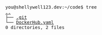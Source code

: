 <pre>
you@shellywell123.dev:~/code$ tree
<a href="https://shellywell123.dev/tree/index.html">..</a>
├── <a href="https://github.com/Shellywell123">.git</a>
└── <a href="https://hub.docker.com/u/shellywell123">DockerHub.yaml</a>
0 directories, 2 files
</pre>